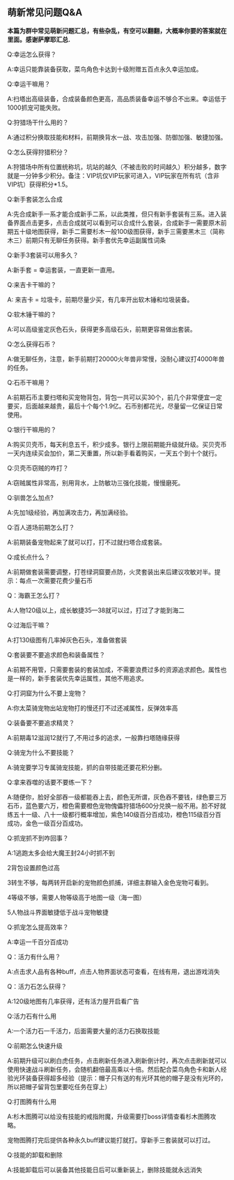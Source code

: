 ## 萌新常见问题Q&A

<b>本篇为群中常见萌新问题汇总，有些杂乱，有空可以翻翻，大概率你要的答案就在里面。感谢萨摩耶汇总.</b>

Q:幸运怎么获得？

A:幸运只能靠装备获取，菜鸟角色卡达到十级附赠五百点永久幸运加成。



Q:幸运干嘛用？

A:扫塔出高级装备，合成装备颜色更高，高品质装备幸运不够合不出来。幸运低于1000抓宠可能失败。

 

Q:狩猎场干什么用的？

A:通过积分换取技能和材料，前期换背水一战、攻击加强、防御加强、敏捷加强。

 

Q:怎么获得狩猎积分？

A:狩猎场中所有位置统称坑，坑站的越久（不被击败的时间越久）积分越多，数字就是一分钟多少积分。备注：VIP坑仅VIP玩家可进入，VIP玩家在所有坑（含非VIP坑）获得积分*1.5。

 

Q:新手套装怎么合成

A:先合成新手一系才能合成新手二系，以此类推，但只有新手套装有三系。进入装备界面点击更多，点击合成就可以看到可以合成什么套装，合成新手一需要原木前期五十级地图获得，新手二需要杉木一般100级图获得，新手三需要黑木三（简称木三）前期只有无聊任务获得。新手套优先幸运副属性词条

 

Q:新手3套装可以用多久？

A:新手套 = 幸运套装，一直更新一直用。

 

Q:来吉卡干嘛的？

A: 来吉卡 = 垃圾卡，前期尽量少买，有几率开出软木锤和垃圾装备。

 

Q:软木锤干嘛的？

A:可以高级鉴定灰色石头，获得更多高级石头，前期更容易做出套装。

 

Q:怎么获得石币？

A:做无聊任务，注意，新手前期打20000火年兽非常慢，没耐心建议打4000年兽的任务。

 

Q:石币干嘛用？

A:前期石币主要扫塔和买宠物背包，背包一共可以买30个，前几个非常便宜一定要买，后面越来越贵，最后十个每个1.9亿。石币别都花光，尽量留一亿保证日常使用。

 

Q:银行干嘛用的？

A:购买贝壳币，每天利息五千，积少成多。银行上限前期能升级就升级。买贝壳币一天内连续买会加价，第二天重置，所以新手看着购买，一天五个到十个就行。

 

Q:贝壳币窃贼的咋打？

A:窃贼属性非常高，别用背水，上防敏功三强化技能，慢慢磨死。

 

Q:驯兽怎么加点?

A:先加1级经验，再加满攻击力，再加满经验。

 

Q:百人道场前期怎么打？

A:前期装备宠物起来了就可以打，打不过就扫塔合成套装。

 

Q:成长点什么？

A:前期做套装需要调整，打苍绿洞窟要点防，火灵套装出来后建议攻敏对半。提示：每点一次需要花费少量石币

 

Q：海霸王怎么打？

A:人物120级以上，成长敏捷35—38就可以过，打过了才能到海二

 

Q:过海后干嘛？

A:打130级图有几率掉灰色石头，准备做套装

 

Q:套装要不要追求颜色和装备属性？

A:前期不用管，只需要套装的套装加成，不需要浪费过多的资源追求颜色。属性也是一样的，新手套装优先幸运属性，其他不用追求。

 

Q:打洞窟为什么不要上宠物？

A:你太菜骑宠物出站宠物打的慢还打不过还减属性，反弹效率高

 

Q:装备要不要追求精灵？

A:前期毒12滋润12就行了,不用过多的追求，一般靠扫塔随缘获得

 

Q:骑宠为什么不要技能？

A:骑宠要学习专属骑宠技能，抓的自带技能还要花积分删。

 

Q:拿来吞噬的话要不要练一下？

A:随便你，脸好全部吞一级都能吞上去，颜色无所谓，灰色吞不要钱，绿色要三万石币，蓝色要六万，橙色需要橙色宠物傀儡狩猎场600分兑换一般不用。脸不好就练五十一级、八十一级都行概率增加，紫色140级百分百成功，橙色115级百分百成功，金色一级百分百成功。

 

Q:抓宠抓不到咋回事？

A:1逃跑太多会给大魔王封24小时抓不到

2背包设置颜色过高

3转生不够，每两转开启新的宠物颜色抓捕，详细主群输入金色宠物可看到。

4等级不够，需要人物等级高于地图一级（海一图）

5人物战斗界面敏捷低于战斗宠物敏捷

 

Q:抓宠怎么提高效率？

A:幸运一千百分百成功

 

Q：活力有什么用？

A:点击求人品有各种buff，点击人物界面状态可查看，在线有用，退出游戏消失

 

Q：活力石怎么获得？

A:120级地图有几率获得，还有活力屋开启看广告

 

Q:活力石有什么用

A:一个活力石一千活力，后面需要大量的活力石换取技能

 

Q:前期怎么快速升级

A:前期升级可以刷白虎任务，点击刷新任务进入刷新倒计时，再次点击刷新就可以使用快速战斗刷新任务，会随机翻倍最高乘以十倍。然后配合菜鸟角色卡和新人经验光环装备获得超多经验（提示：帽子只有送的有光环其他的帽子是没有光环的，所以把帽子留背包里要吃任务在穿上）

 

Q:打图腾有什么用

A:杉木图腾可以给没有技能的戒指附魔，升级需要打boss详情查看杉木图腾攻略。

宠物图腾打完后提供各种永久buff建议能打就打。穿新手三套装就可以打过。

 

Q:技能的卸载和删除

A:技能卸载后可以装备其他技能日后可以重新装上，删除技能就永远消失

 